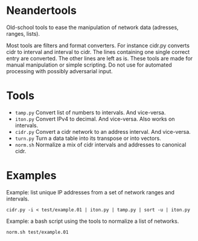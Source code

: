 # Neandertools
Old-school tools to ease the manipulation of network data (adresses, ranges, lists).

Most tools are filters and format converters. For instance cidr.py converts cidr to interval and interval to cidr. The lines containing one single correct entry are converted. The other lines are left as is. These tools are made for manual manipulation or simple scripting. Do not use for automated processing with possibly adversarial input.

# Tools
- ``tamp.py`` Convert list of numbers to intervals. And vice-versa.
- ``iton.py`` Convert IPv4 to decimal. And vice-versa. Also works on intervals.
- ``cidr.py`` Convert a cidr network to an address interval. And vice-versa.
- ``turn.py`` Turn a data table into its transpose or into vectors.
- ``norm.sh`` Normalize a mix of cidr intervals and addresses to canonical cidr.

# Examples
Example: list unique IP addresses from a set of network ranges and intervals.

``cidr.py -i < test/example.01 | iton.py | tamp.py | sort -u | iton.py``

Example: a bash script using the tools to normalize a list of networks.

``norm.sh test/example.01``
